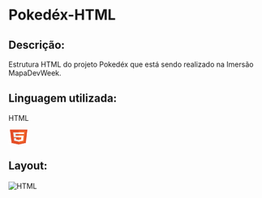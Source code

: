 # Pokedéx-HTML

<h2> Descrição: </h2>

Estrutura HTML do projeto Pokedéx que está sendo realizado na Imersão MapaDevWeek.

<h2> Linguagem utilizada: </h2>

HTML

<img align="center" alt="HTML" height="30" width="40" src="https://raw.githubusercontent.com/devicons/devicon/master/icons/html5/html5-original.svg">

<h2> Layout: </h2>

<img align="center" alt="HTML" height="300" width="350" src="https://user-images.githubusercontent.com/100887684/157777578-46836838-19d2-48e6-8943-eac05c7a1d98.jpeg">



